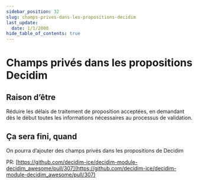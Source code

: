 ```yaml
---
sidebar_position: 32
slug: champs-prives-dans-les-propositions-decidim
last_update:
  date: 1/1/2000
hide_table_of_contents: true
---
```


# Champs privés dans les propositions Decidim

## Raison d’être


Réduire les délais de traitement de proposition acceptées, en demandant dès le début toutes les informations nécessaires au processus de validation. 


## Ça sera fini, quand


On pourra d’ajouter des champs privés dans les propositions de Decidim 


PR: [https://github.com/decidim-ice/decidim-module-decidim_awesome/pull/307](https://github.com/decidim-ice/decidim-module-decidim_awesome/pull/307)


